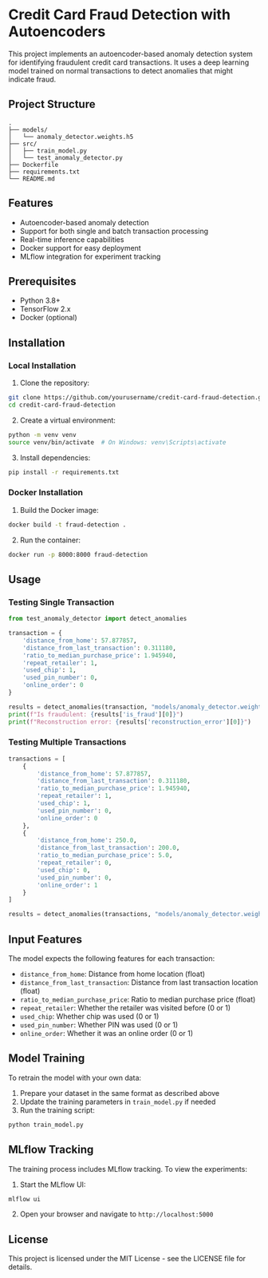 # Credit Card Fraud Detection with Autoencoders

This project implements an autoencoder-based anomaly detection system for identifying fraudulent credit card transactions. It uses a deep learning model trained on normal transactions to detect anomalies that might indicate fraud.

## Project Structure
```
.
├── models/
│   └── anomaly_detector.weights.h5
├── src/
│   ├── train_model.py
│   └── test_anomaly_detector.py
├── Dockerfile
├── requirements.txt
└── README.md
```

## Features

- Autoencoder-based anomaly detection
- Support for both single and batch transaction processing
- Real-time inference capabilities
- Docker support for easy deployment
- MLflow integration for experiment tracking

## Prerequisites

- Python 3.8+
- TensorFlow 2.x
- Docker (optional)

## Installation

### Local Installation

1. Clone the repository:
```bash
git clone https://github.com/yourusername/credit-card-fraud-detection.git
cd credit-card-fraud-detection
```

2. Create a virtual environment:
```bash
python -m venv venv
source venv/bin/activate  # On Windows: venv\Scripts\activate
```

3. Install dependencies:
```bash
pip install -r requirements.txt
```

### Docker Installation

1. Build the Docker image:
```bash
docker build -t fraud-detection .
```

2. Run the container:
```bash
docker run -p 8000:8000 fraud-detection
```

## Usage

### Testing Single Transaction

```python
from test_anomaly_detector import detect_anomalies

transaction = {
    'distance_from_home': 57.877857,
    'distance_from_last_transaction': 0.311180,
    'ratio_to_median_purchase_price': 1.945940,
    'repeat_retailer': 1,
    'used_chip': 1,
    'used_pin_number': 0,
    'online_order': 0
}

results = detect_anomalies(transaction, "models/anomaly_detector.weights.h5")
print(f"Is fraudulent: {results['is_fraud'][0]}")
print(f"Reconstruction error: {results['reconstruction_error'][0]}")
```

### Testing Multiple Transactions

```python
transactions = [
    {
        'distance_from_home': 57.877857,
        'distance_from_last_transaction': 0.311180,
        'ratio_to_median_purchase_price': 1.945940,
        'repeat_retailer': 1,
        'used_chip': 1,
        'used_pin_number': 0,
        'online_order': 0
    },
    {
        'distance_from_home': 250.0,
        'distance_from_last_transaction': 200.0,
        'ratio_to_median_purchase_price': 5.0,
        'repeat_retailer': 0,
        'used_chip': 0,
        'used_pin_number': 0,
        'online_order': 1
    }
]

results = detect_anomalies(transactions, "models/anomaly_detector.weights.h5")
```

## Input Features

The model expects the following features for each transaction:

- `distance_from_home`: Distance from home location (float)
- `distance_from_last_transaction`: Distance from last transaction location (float)
- `ratio_to_median_purchase_price`: Ratio to median purchase price (float)
- `repeat_retailer`: Whether the retailer was visited before (0 or 1)
- `used_chip`: Whether chip was used (0 or 1)
- `used_pin_number`: Whether PIN was used (0 or 1)
- `online_order`: Whether it was an online order (0 or 1)

## Model Training

To retrain the model with your own data:

1. Prepare your dataset in the same format as described above
2. Update the training parameters in `train_model.py` if needed
3. Run the training script:
```bash
python train_model.py
```

## MLflow Tracking

The training process includes MLflow tracking. To view the experiments:

1. Start the MLflow UI:
```bash
mlflow ui
```

2. Open your browser and navigate to `http://localhost:5000`

## License

This project is licensed under the MIT License - see the LICENSE file for details.
